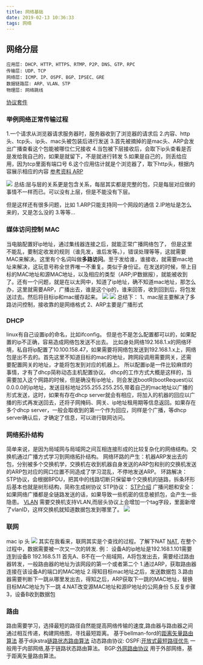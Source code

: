 ```yaml
---
title: 网络基础
date: 2019-02-13 10:36:33
tags: 网络
---
```


## 网络分层
```
应用层: DHCP、HTTP、HTTPS、RTMP、P2P、DNS、GTP、RPC
传输层: UDP、TCP
网络层: ICMP、IP、OSPF、BGP、IPSEC、GRE
数据链路层: ARP、VLAN、STP
物理层: 网络跳线
```
[协议套件](https://zh.wikipedia.org/wiki/TCP/IP%E5%8D%8F%E8%AE%AE%E6%97%8F)

### 举例网络正常传输过程
1.一个请求从浏览器请求服务器时，服务器收到了浏览器的请求后
2.内容、http头、tcp头、ip头、mac头被包装后进行发送
3.首先被摘掉的是mac头、ARP会发出广播查看这个包能被哪位仁兄接收
4.当包被下层接收后，会取下ip头查看是否是发给我自己的，如果是就留下，不是就进行转发
5.如果是自己的，则丢给应用，因为tcp里面有端口号
6.这个应用估计就是个浏览器了，取下http头，根据内容展示相应的内容
[参考资料 ARP](https://zh.wikipedia.org/wiki/%E5%9C%B0%E5%9D%80%E8%A7%A3%E6%9E%90%E5%8D%8F%E8%AE%AE)

![](/网络传输过程.jpg)
总结:层与层的关系更是包含关系，每层其实都是完整的包，只是每层对应做的事情不一样而已。可以没有上层，但是不能没有下层。

但是这样还有很多问题，比如
1.ARP只能支持同一个网段的通信
2.IP地址是怎么来的，又是怎么没的
3.等等...

### 媒体访问控制 MAC
当电脑配置好ip地址，通过集线器连接之后，就能正常广播网络包了，
但是这里不能乱，要制定收发的规则（谁先发，谁后发等。），错误处理等等，这就需要MAC来解决。这里有个名词叫做**多路访问**。至于发给谁，谁接收，就需要mac地址来解决，这玩意号称全世界唯一不重复。类似于身份证。在发送的时候，带上目标的MAC地址和源MAC地址，以及相应的类型（ARP;IP数据报），就能被收到了。还有一个问题，就是在以太网中，知道了ip地址，确不知道mac地址，那怎么办，这里就需要ARP，广播出去，谁是这个ip的，谁来回答，收到回到后，将包发送过去。然后将目标ip和mac缓存起来。
![](/MAC网络包格式.jpg)
![](/ARP包详情.jpg)
总结下：
1、mac层主要解决了多路访问控制，接收靠的是网络格式
2、ARP主要是广播形式



### DHCP
linux有自己设置ip的命名，比如ifconfig。
但是也不是怎么配置都可以的，如果配置的ip不正确，容易造成网络包发送不出去。
比如身处网络192.168.1.x的网络环境，私自将ip配置了10.100.158.47，如果需要将网络包发送到192.168.1.x上，网络包是出不去的。首先这里不知道目标的mac的地址，跨网段调用需要网关，还需要配置网关的地址，才能将包发到对应的机器上。
所以配置ip是一件比较麻烦的事情，才有了dhcp简称动态主机配置协议。
dhcp的工作方式大概是这样的，当需要加入这个网路的时候，但是确没有ip地址，则会发送bootR(bootRequest)以0.0.0.0的ip地址，发送目标地址255.255.255.255,带着自己的mac地址以广播的形式发送，这时，如果有存在dhcp server就会有相应，将加入的机器的回应以广播的形式再发送回去，还将子网掩码、网关、ip地址租用期等信息返回。如果存在多个dhcp server，一般会取收到的第一个作为回应，同样是个广播，等dhcp server确认后，才确定了信息，可以进行联网访问。

### 网络拓扑结构
简单来说，是因为局域网与局域网之间互相连接形成的比较复杂化的网络结构。交换机通过广播方式学习到网络拓扑结构。
网络环路的产生：机器ARP发出去的包，分别被多个交换机学，交换机在收到机器自身发送的ARP包和别的交换机发送的ARP包对应的网口位置不同造成了学习混乱，不停地发送ARP。
环路解决： STP协议，会根据BPDU，把其中的线路切断只保留单个交换机的链路，拆条环形后基本也就是树形结构，简称生成树协议
STP协议：
[STP介绍](https://zh.wikipedia.org/wiki/%E7%94%9F%E6%88%90%E6%A0%91%E5%8D%8F%E8%AE%AE)
广播问题和安全：
如果网络广播都是全链路发送的话，如果导致一些机密的信息被抓包，会产生一些隐患。
[VLAN](https://zh.wikipedia.org/wiki/%E8%99%9A%E6%8B%9F%E5%B1%80%E5%9F%9F%E7%BD%91)
需要交换机支持VLAN,而层头协议上会增加一个tag字段，里面新增了vlanID，这样交换机就知道数据包发到哪里了。
![](/VLAN.jpg)

### 联网
mac ip 头
![](/ip_mac_header.jpg)
其实在我看来，联网其实是个查找的过程。了解下NAT
[NAT](https://zh.wikipedia.org/wiki/%E7%BD%91%E7%BB%9C%E5%9C%B0%E5%9D%80%E8%BD%AC%E6%8D%A2),
在整个过程中，数据需要被一次又一次的转发.
例：
设备A的ip地址是192.168.1.101需要连到设备B 192.168.5.11
首先A、B不在一个局域网，A将包发出去，需要经过路由器转发，一般路由器的地址为该网段的第一个或者第二个
1.通过ARP，获取路由器连接在该设备A的端口的MAC地址
2.得知目标mac地址之后，发送数据包
3.路由器需要判断下一跳从哪里发出去，得知之后，ARP获取下一跳的MAC地址，替换目标MAC地址为下一跳
4.NAT改变源MAC地址和源IP地址的公网身份
5.反复步骤3，设备B收到数据包

### 路由
路由需要学习，选择最短的路径自然能提高网络传输的速度,路由器与路由器之间通过相互传递，构建网络图，寻找最短距离。
基于bellman-ford的[距离矢量路由算法](https://en.wikipedia.org/wiki/Distance-vector_routing_protocol)
基于dijkstra[链路状态路由算法](https://en.wikipedia.org/wiki/Link-state_routing_protocol)
动态路由协议:
OSPF:[开放式最短路径优先](https://zh.wikipedia.org/wiki/%E5%BC%80%E6%94%BE%E5%BC%8F%E6%9C%80%E7%9F%AD%E8%B7%AF%E5%BE%84%E4%BC%98%E5%85%88)
一般用于内部网络,基于链路状态路由算法。
BGP:[外网路由协议](https://baike.baidu.com/item/%E5%8A%A8%E6%80%81%E8%B7%AF%E7%94%B1%E5%8D%8F%E8%AE%AE)
用于外部网络，基于距离矢量路由算法。



